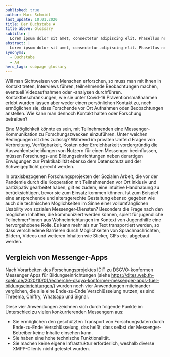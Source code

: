 ```yaml
---
published: true
author: Marc Schmidt
last_update: 10.01.2020
title: Der Buchstabe A
title_above: Glossary
subtitle: |
  Lorem ipsum dolor sit amet, consectetur adipiscing elit. Phasellus nec iaculis mauris.
abstract: |
  Lorem ipsum dolor sit amet, consectetur adipiscing elit. Phasellus nec iaculis mauris. Lorem ipsum dolor sit amet, consectetur adipiscing elit. Phasellus nec iaculis mauris. Lorem ipsum dolor sit amet, consectetur adipiscing elit. Phasellus nec iaculis mauris.
synonyms:
  - Buchstabe
  - AH
hero_tags: subpage glossary
---
```


Will man Sichtweisen von Menschen erforschen, so muss man mit ihnen in Kontakt treten, Interviews führen, teilnehmende Beobachtungen machen, eventuell Videoaufnahmen oder -analysen durchführen. Kontaktbeschränkungen, wie sie unter Covid-19 Präventionsmaßnahmen erlebt wurden lassen aber weder einen persönlichen Kontakt zu, noch ermöglichen sie, dass Forschende vor Ort Aufnahmen oder Beobachtungen anstellen. Wie kann man dennoch Kontakt halten oder Forschung betreiben?

Eine Möglichkeit könnte es sein, mit Teilnehmenden eine Messenger-Kommunikation zu Forschungszwecken einzuführen. Unter welchen Bedingungen ist dies zulässig? Während im privaten Umfeld Fragen von Verbreitung, Verfügbarkeit, Kosten oder Erreichbarkeit vordergründig die Auswahlentscheidungen von Nutzern für einen Messenger beeinflussen, müssen Forschungs-und Bildungseinrichtungen neben derartigen Erwägungen zur Praktikabilität ebenso dem Datenschutz und der Schweigepflicht gerecht werden.

In praxisbezogenen Forschungsprojekten der Sozialen Arbeit, die vor der Pandemie durch die Kooperation mit Teilnehmenden vor Ort inklusiv und partizipativ gearbeitet haben, gilt es zudem, eine intuitive Handhabung zu berücksichtigen, bevor sie zum Einsatz kommen können. Ist zum Beispiel eine ansprechende und altersgerechte Gestaltung ebenso gegeben wie auch die technischen Möglichkeiten im Sinne einer vollumfänglichen Usability von sozialen Messenger-Diensten? Besonders die Frage nach den möglichen Inhalten, die kommuniziert werden können, spielt für jugendliche Teilnehmer\*innen aus Wohneinrichtungen im Kontext von Jugendhilfe eine hervorgehobene Rolle. Es kann mehr als nur Text transportiert werden, so dass verschiedene Barrieren durch Möglichkeiten von Sprachnachrichten, Bildern, Videos und weiteren Inhalten wie Sticker, GIFs etc. abgebaut werden.

## Vergleich von Messenger-Apps

Nach Vorarbeiten des Forschungsprojektes IDiT zu DSGVO-konformen Messenger Apps für Bildungseinrichtungen (siehe https://dites.web.th-koeln.de/2020/10/01/recherche-dsgvo-konformer-messenger-apps-fuer-bildungseinrichtungen/) wurden noch vier Anwendungen miteinander verglichen, die alle eine Ende-zu-Ende Verschlüsselung nutzen; es sind Threema, Chiffry, Whatsapp und Signal.

Diese vier Anwendungen zeichnen sich durch folgende Punkte im Unterschied zu vielen konkurrierenden Messengern aus:

- Sie ermöglichen den geschützten Transport von Forschungsdaten durch Ende-zu-Ende Verschlüsselung, das heißt, dass selbst der Messenger-Betreiber keine Inhalte einsehen kann.
- Sie haben eine hohe technische Funktionalität.
- Sie machen keine eigene Infrastruktur erforderlich, weshalb diverse XMPP-Clients nicht getestet wurden.
